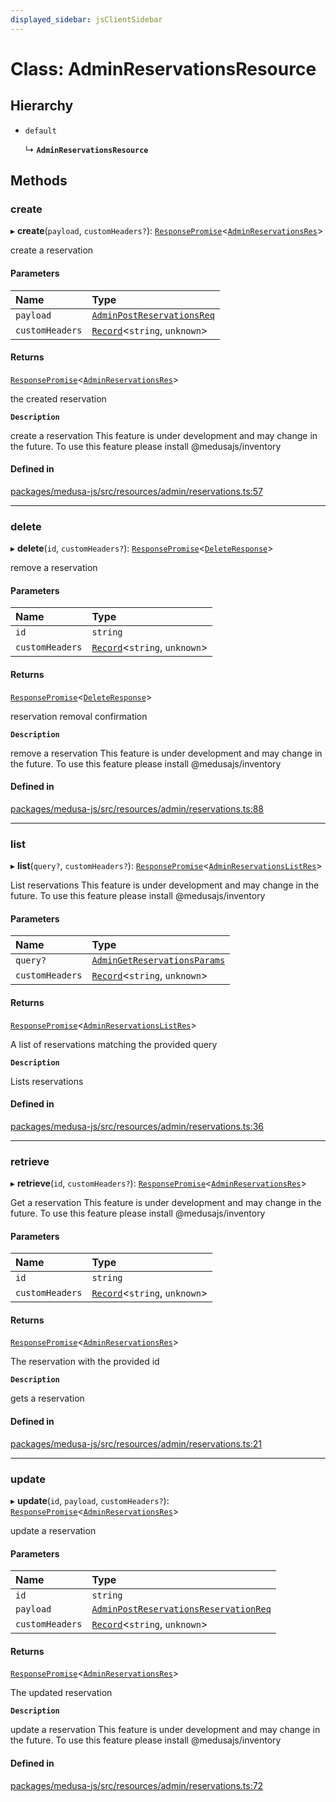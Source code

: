 ```yaml
---
displayed_sidebar: jsClientSidebar
---
```


# Class: AdminReservationsResource

## Hierarchy

- `default`

  ↳ **`AdminReservationsResource`**

## Methods

### create

▸ **create**(`payload`, `customHeaders?`): [`ResponsePromise`](../modules/internal-12.md#responsepromise)<[`AdminReservationsRes`](../modules/internal-8.internal.md#adminreservationsres)\>

create a reservation

#### Parameters

| Name | Type |
| :------ | :------ |
| `payload` | [`AdminPostReservationsReq`](internal-8.internal.AdminPostReservationsReq.md) |
| `customHeaders` | [`Record`](../modules/internal.md#record)<`string`, `unknown`\> |

#### Returns

[`ResponsePromise`](../modules/internal-12.md#responsepromise)<[`AdminReservationsRes`](../modules/internal-8.internal.md#adminreservationsres)\>

the created reservation

**`Description`**

create a reservation
 This feature is under development and may change in the future.
To use this feature please install @medusajs/inventory

#### Defined in

[packages/medusa-js/src/resources/admin/reservations.ts:57](https://github.com/medusajs/medusa/blob/b38f73726/packages/medusa-js/src/resources/admin/reservations.ts#L57)

___

### delete

▸ **delete**(`id`, `customHeaders?`): [`ResponsePromise`](../modules/internal-12.md#responsepromise)<[`DeleteResponse`](../modules/internal-8.internal.md#deleteresponse)\>

remove a reservation

#### Parameters

| Name | Type |
| :------ | :------ |
| `id` | `string` |
| `customHeaders` | [`Record`](../modules/internal.md#record)<`string`, `unknown`\> |

#### Returns

[`ResponsePromise`](../modules/internal-12.md#responsepromise)<[`DeleteResponse`](../modules/internal-8.internal.md#deleteresponse)\>

reservation removal confirmation

**`Description`**

remove a reservation
 This feature is under development and may change in the future.
To use this feature please install @medusajs/inventory

#### Defined in

[packages/medusa-js/src/resources/admin/reservations.ts:88](https://github.com/medusajs/medusa/blob/b38f73726/packages/medusa-js/src/resources/admin/reservations.ts#L88)

___

### list

▸ **list**(`query?`, `customHeaders?`): [`ResponsePromise`](../modules/internal-12.md#responsepromise)<[`AdminReservationsListRes`](../modules/internal-8.internal.md#adminreservationslistres)\>

List reservations
 This feature is under development and may change in the future.
To use this feature please install @medusajs/inventory

#### Parameters

| Name | Type |
| :------ | :------ |
| `query?` | [`AdminGetReservationsParams`](internal-8.internal.AdminGetReservationsParams.md) |
| `customHeaders` | [`Record`](../modules/internal.md#record)<`string`, `unknown`\> |

#### Returns

[`ResponsePromise`](../modules/internal-12.md#responsepromise)<[`AdminReservationsListRes`](../modules/internal-8.internal.md#adminreservationslistres)\>

A list of reservations matching the provided query

**`Description`**

Lists reservations

#### Defined in

[packages/medusa-js/src/resources/admin/reservations.ts:36](https://github.com/medusajs/medusa/blob/b38f73726/packages/medusa-js/src/resources/admin/reservations.ts#L36)

___

### retrieve

▸ **retrieve**(`id`, `customHeaders?`): [`ResponsePromise`](../modules/internal-12.md#responsepromise)<[`AdminReservationsRes`](../modules/internal-8.internal.md#adminreservationsres)\>

Get a reservation
 This feature is under development and may change in the future.
To use this feature please install @medusajs/inventory

#### Parameters

| Name | Type |
| :------ | :------ |
| `id` | `string` |
| `customHeaders` | [`Record`](../modules/internal.md#record)<`string`, `unknown`\> |

#### Returns

[`ResponsePromise`](../modules/internal-12.md#responsepromise)<[`AdminReservationsRes`](../modules/internal-8.internal.md#adminreservationsres)\>

The reservation with the provided id

**`Description`**

gets a reservation

#### Defined in

[packages/medusa-js/src/resources/admin/reservations.ts:21](https://github.com/medusajs/medusa/blob/b38f73726/packages/medusa-js/src/resources/admin/reservations.ts#L21)

___

### update

▸ **update**(`id`, `payload`, `customHeaders?`): [`ResponsePromise`](../modules/internal-12.md#responsepromise)<[`AdminReservationsRes`](../modules/internal-8.internal.md#adminreservationsres)\>

update a reservation

#### Parameters

| Name | Type |
| :------ | :------ |
| `id` | `string` |
| `payload` | [`AdminPostReservationsReservationReq`](internal-8.internal.AdminPostReservationsReservationReq.md) |
| `customHeaders` | [`Record`](../modules/internal.md#record)<`string`, `unknown`\> |

#### Returns

[`ResponsePromise`](../modules/internal-12.md#responsepromise)<[`AdminReservationsRes`](../modules/internal-8.internal.md#adminreservationsres)\>

The updated reservation

**`Description`**

update a reservation
 This feature is under development and may change in the future.
To use this feature please install @medusajs/inventory

#### Defined in

[packages/medusa-js/src/resources/admin/reservations.ts:72](https://github.com/medusajs/medusa/blob/b38f73726/packages/medusa-js/src/resources/admin/reservations.ts#L72)
